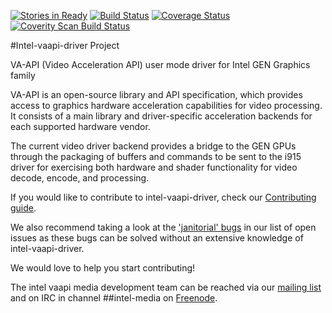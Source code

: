 [![Stories in Ready](https://badge.waffle.io/01org/intel-vaapi-driver.png?label=ready&title=Ready)](http://waffle.io/01org/intel-vaapi-driver)
[![Build Status](https://travis-ci.org/01org/intel-vaapi-driver.svg?branch=master)](https://travis-ci.org/01org/intel-vaapi-driver)
[![Coverage Status](https://coveralls.io/repos/github/01org/intel-vaapi-driver/badge.svg?branch=master)](https://coveralls.io/github/01org/intel-vaapi-driver?branch=master)
[![Coverity Scan Build Status](https://scan.coverity.com/projects/11612/badge.svg)](https://scan.coverity.com/projects/01org-intel-vaapi-driver)

#Intel-vaapi-driver Project

VA-API (Video Acceleration API) user mode driver for Intel GEN Graphics family

VA-API is an open-source library and API specification, which
provides access to graphics hardware acceleration capabilities
for video processing. It consists of a main library and
driver-specific acceleration backends for each supported hardware 
vendor.

The current video driver backend provides a bridge to the GEN GPUs through the packaging of buffers and
commands to be sent to the i915 driver for exercising both hardware and shader functionality for video
decode, encode, and processing.

If you would like to contribute to intel-vaapi-driver, check our [Contributing
guide](https://github.com/01org/intel-vaapi-driver/blob/master/CONTRIBUTING.md).

We also recommend taking a look at the ['janitorial'
bugs](https://github.com/01org/intel-vaapi-driver/issues?q=is%3Aopen+is%3Aissue+label%3AJanitorial)
in our list of open issues as these bugs can be solved without an
extensive knowledge of intel-vaapi-driver.

We would love to help you start contributing!

The intel vaapi media development team can be reached via our [mailing
list](https://lists.01.org/mailman/listinfo/intel-vaapi-media) and on IRC
in channel ##intel-media on [Freenode](https://freenode.net/kb/answer/chat).
